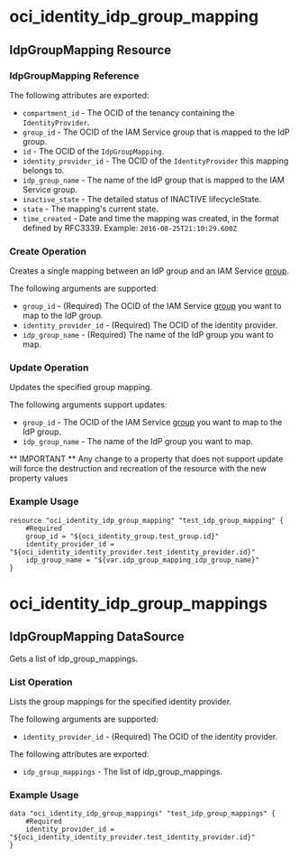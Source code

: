 # oci_identity_idp_group_mapping

## IdpGroupMapping Resource

### IdpGroupMapping Reference

The following attributes are exported:

* `compartment_id` - The OCID of the tenancy containing the `IdentityProvider`.
* `group_id` - The OCID of the IAM Service group that is mapped to the IdP group.
* `id` - The OCID of the `IdpGroupMapping`.
* `identity_provider_id` - The OCID of the `IdentityProvider` this mapping belongs to.
* `idp_group_name` - The name of the IdP group that is mapped to the IAM Service group.
* `inactive_state` - The detailed status of INACTIVE lifecycleState.
* `state` - The mapping's current state. 
* `time_created` - Date and time the mapping was created, in the format defined by RFC3339.  Example: `2016-08-25T21:10:29.600Z` 



### Create Operation
Creates a single mapping between an IdP group and an IAM Service
[group](https://docs.us-phoenix-1.oraclecloud.com/api/#/en/identity/20160918/Group/).


The following arguments are supported:

* `group_id` - (Required) The OCID of the IAM Service [group](https://docs.us-phoenix-1.oraclecloud.com/api/#/en/identity/20160918/Group/) you want to map to the IdP group. 
* `identity_provider_id` - (Required) The OCID of the identity provider.
* `idp_group_name` - (Required) The name of the IdP group you want to map.


### Update Operation
Updates the specified group mapping.

The following arguments support updates:
* `group_id` - The OCID of the IAM Service [group](https://docs.us-phoenix-1.oraclecloud.com/api/#/en/identity/20160918/Group/) you want to map to the IdP group. 
* `idp_group_name` - The name of the IdP group you want to map.


** IMPORTANT **
Any change to a property that does not support update will force the destruction and recreation of the resource with the new property values

### Example Usage

```hcl
resource "oci_identity_idp_group_mapping" "test_idp_group_mapping" {
	#Required
	group_id = "${oci_identity_group.test_group.id}"
	identity_provider_id = "${oci_identity_identity_provider.test_identity_provider.id}"
	idp_group_name = "${var.idp_group_mapping_idp_group_name}"
}
```

# oci_identity_idp_group_mappings

## IdpGroupMapping DataSource

Gets a list of idp_group_mappings.

### List Operation
Lists the group mappings for the specified identity provider.

The following arguments are supported:

* `identity_provider_id` - (Required) The OCID of the identity provider.


The following attributes are exported:

* `idp_group_mappings` - The list of idp_group_mappings.

### Example Usage

```hcl
data "oci_identity_idp_group_mappings" "test_idp_group_mappings" {
	#Required
	identity_provider_id = "${oci_identity_identity_provider.test_identity_provider.id}"
}
```